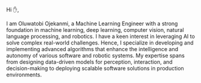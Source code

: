 Hi ✋,

I am Oluwatobi Ojekanmi, a Machine Learning Engineer with a strong foundation in machine learning, deep learning, computer vision, natural language processing, and robotics. I have a keen interest in leveraging AI to solve complex real-world challenges. Hence, I specialize in developing and implementing advanced algorithms that enhance the intelligence and autonomy of various software and robotic systems. My expertise spans from designing data-driven models for perception, interaction, and decision-making to deploying scalable software solutions in production environments.
